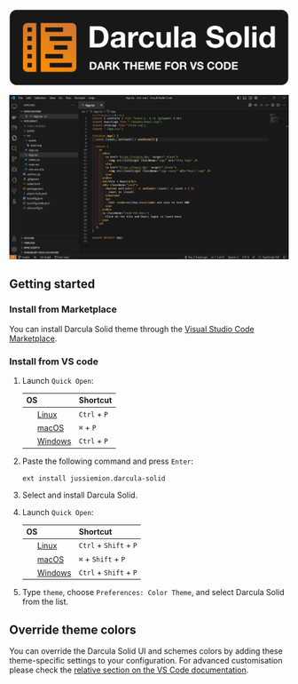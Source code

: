 <p>
  <br>
  <img src="assets/logo-full.png" />
</p>

<img src="assets/preview.gif" />

## Getting started

### Install from Marketplace

You can install Darcula Solid theme through the [Visual Studio Code Marketplace](https://marketplace.visualstudio.com/items?itemName=jussiemion.darcula-solid).

### Install from VS code

1. Launch `Quick Open`:

   | OS | Shortcut |
   | :- | :-       |
   | <img src="https://www.kernel.org/theme/images/logos/favicon.png" width=16 height=16/> <a href="https://code.visualstudio.com/shortcuts/keyboard-shortcuts-linux.pdf">Linux</a> | `Ctrl` + `P` |
   | <img src="https://developer.apple.com/favicon.ico" width=16 height=16/> <a href="https://code.visualstudio.com/shortcuts/keyboard-shortcuts-macos.pdf">macOS</a> | `⌘` + `P` |
   | <img src="https://www.microsoft.com/favicon.ico" width=16 height=16/> <a href="https://code.visualstudio.com/shortcuts/keyboard-shortcuts-windows.pdf">Windows</a> | `Ctrl` + `P` |

2. Paste the following command and press `Enter`:

   ```shell
   ext install jussiemion.darcula-solid
   ```

3. Select and install Darcula Solid.

4. Launch `Quick Open`:

   | OS | Shortcut |
   | :- | :-       |
   | <img src="https://www.kernel.org/theme/images/logos/favicon.png" width=16 height=16/> <a href="https://code.visualstudio.com/shortcuts/keyboard-shortcuts-linux.pdf">Linux</a> | `Ctrl` + `Shift` + `P` |
   | <img src="https://developer.apple.com/favicon.ico" width=16 height=16/> <a href="https://code.visualstudio.com/shortcuts/keyboard-shortcuts-macos.pdf">macOS</a> | `⌘` + `Shift` + `P` |
   | <img src="https://www.microsoft.com/favicon.ico" width=16 height=16/> <a href="https://code.visualstudio.com/shortcuts/keyboard-shortcuts-windows.pdf">Windows</a> | `Ctrl` + `Shift` + `P` |

5. Type `theme`, choose `Preferences: Color Theme`, and select Darcula Solid from the list.

## Override theme colors

You can override the Darcula Solid UI and schemes colors by adding these theme-specific settings to your configuration. For advanced customisation please check the [relative section on the VS Code documentation](https://code.visualstudio.com/docs/getstarted/themes#_customizing-a-color-theme).
